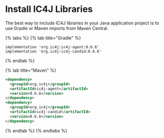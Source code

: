 # Install IC4J Libraries

The best way to include IC4J libraries in your Java application project is to use Gradle or Maven imports from Maven Central.

{% tabs %}
{% tab title="Gradle" %}
```
implementation 'org.ic4j:ic4j-agent:0.6.6'
implementation 'org.ic4j:ic4j-candid:0.6.6'
```
{% endtab %}

{% tab title="Maven" %}
```xml
<dependency>
  <groupId>org.ic4j</groupId>
  <artifactId>ic4j-agent</artifactId>
  <version>0.6.6</version>
</dependency>
<dependency>
  <groupId>org.ic4j</groupId>
  <artifactId>ic4j-candid</artifactId>
  <version>0.6.6</version>
</dependency>
```
{% endtab %}
{% endtabs %}

